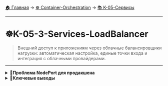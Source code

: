 [🏠 Главная](../../README.md) → [☸️ Container-Orchestration](../../README.md#-container-orchestration) → [📚 K-05-Сервисы](../../README.md#-k-05-сервисы)

---

# ☸️K-05-3-Services-LoadBalancer
>Внешний доступ к приложениям через облачные балансировщики нагрузки: автоматическая настройка, единые точки входа и интеграция с облачными провайдерами.

---

<details>
<summary><b>🎯Проблема NodePort для продакшена</b></summary>

---

<img src="img/k8s_services_lb_01.jpg" alt="" width="700">

### Ограничения NodePort во внешнем доступе

```text
# С NodePort - множество точек входа
# Voting-App Service 300035 и Result-App Service 31061

Node1: 192.168.56.70:30035 и 31061
Node2: 192.168.56.71:30035 и 31061
```

---

</details>

<details>
<summary><b>🎯Ключевые выводы</b></summary>

---

### LoadBalancer Services

```text
✅ Автоматическая настройка облачных LB
✅ Единые точки входа для приложений
✅ Интеграция с облачными провайдерами
✅ Высокая доступность и отказоустойчивость
```

### Что изучаем дальше

```text
📚 Следующая тема: Управление
🎯 Практика: kubectl команды
🔧 Инструменты: Императивное управление
```

---

</details>
